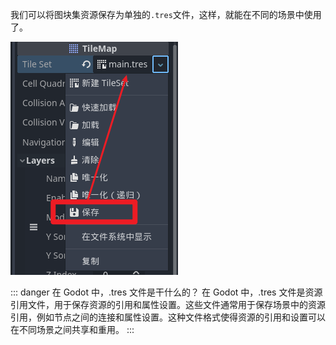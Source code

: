 <PageHeader content="如何在不同的场景下，共享同一份图块集资源？" />

我们可以将图块集资源保存为单独的`.tres`文件，这样，就能在不同的场景中使用了。

![image](./tileset-sharing.png)

::: danger 在 Godot 中，.tres 文件是干什么的？
在 Godot 中，.tres 文件是资源引用文件，用于保存资源的引用和属性设置。这些文件通常用于保存场景中的资源引用，例如节点之间的连接和属性设置。这种文件格式使得资源的引用和设置可以在不同场景之间共享和重用。
:::
